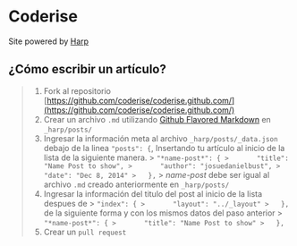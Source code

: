 # Coderise

Site powered by [Harp](http://harpjs.com)

## ¿Cómo escribir un artículo?

> 1. Fork al repositorio [https://github.com/coderise/coderise.github.com/](https://github.com/coderise/coderise.github.com/)
> 2. Crear un archivo `.md` utilizando [Github Flavored Markdown](http://github.github.com/github-flavored-markdown/) en `_harp/posts/`
> 3. Ingresar la información meta al archivo `_harp/posts/_data.json` debajo de la linea `"posts": {`, Insertando tu artículo al inicio de la lista de la siguiente manera.
	>	```"*name-post*": {
	>		"title": "Name Post to show",
	>		"author": "josuedanielbust",
	>		"date": "Dec 8, 2014"
	>	},```
		> *name-post* debe ser igual al archivo `.md` creado anteriormente en `_harp/posts/`
> 4. Ingresar la información del titulo del post al inicio de la lista despues de
	>	```"index": {
	>		"layout": "../_layout"
	>	},```
> de la siguiente forma y con los mismos datos del paso anterior
	>	```"*name-post*": {
	>		"title": "Name Post to show"
	>	},```
> 5. Crear un `pull request`